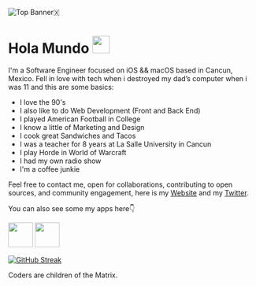 ![Top Banner🇽](https://user-images.githubusercontent.com/2402695/190290039-96f62317-854d-4e11-9352-b6f2a7b897dc.png)


# Hola Mundo <img src="https://raw.githubusercontent.com/MartinHeinz/MartinHeinz/master/wave.gif" width="35px">

I'm a Software Engineer focused on iOS && macOS based in Cancun, Mexico. 
Fell in love with tech when i destroyed my dad’s computer when i was 11 and this are some basics:

* I love the 90's
* I also like to do Web Development (Front and Back End)
* I played American Football in College
* I know a little of Marketing and Design
* I cook great Sandwiches and Tacos
* I was a teacher for 8 years at La Salle University in Cancun
* I play Horde in World of Warcraft
* I had my own radio show
*  I'm a coffee junkie

Feel free to contact me, open for collaborations, contributing to open sources, and community engagement, here is my [Website](https://www.wilsonmunoz.net) and my [Twitter](https://twitter.com/yosoywil).


You can also see some my apps here👇

<a href="https://apps.apple.com/us/developer/wilson-munoz/id1012476025"><img src="https://cdn.jsdelivr.net/gh/devicons/devicon/icons/apple/apple-original.svg" height="50" /></a>
<a href="https://play.google.com/store/apps/dev?id=6835765821532996808"><img src="https://cdn.jsdelivr.net/gh/devicons/devicon/icons/android/android-original.svg" height="50" /></a>

[![GitHub Streak](https://streak-stats.demolab.com/?user=Wilsonilo&theme=dark)](https://git.io/streak-stats)

Coders are children of the Matrix.

